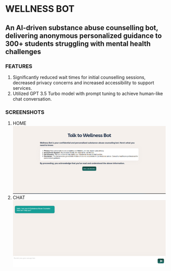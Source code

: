 # WELLNESS BOT
## An AI-driven substance abuse counselling bot, delivering anonymous personalized guidance to 300+ students struggling with mental health challenges
### FEATURES
1. Significantly reduced wait times for initial counselling sessions, decreased privacy concerns and increased accessibility to support services.
2. Utilized GPT 3.5 Turbo model with prompt tuning to achieve human-like chat conversation.

### SCREENSHOTS
1. HOME
   ![Home](/src/pages/Chat/images/home.png)
2. CHAT
   ![chat](/src/pages/Chat/images/chat-area.png)
